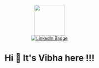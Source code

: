 <div id="header" align="center">
  <img src="https://github.com/user-attachments/assets/fae72fcd-6441-4ed1-8301-767d29cd8597" width="100"/>
  <br>
  <a href="https://www.linkedin.com/in/vibha-hb/">
    <img src="https://img.shields.io/badge/LinkedIn-blue?style=for-the-badge&logo=linkedin&logoColor=white" alt="LinkedIn Badge"/>
  </a>
  <br>
  <h1>Hi 👋 It's Vibha here !!! </h1>
</div>

<!--## Hi there 👋-->

<!--
**11vib/11vib** is a ✨ _special_ ✨ repository because its `README.md` (this file) appears on your GitHub profile.

Here are some ideas to get you started:

- 🔭 I’m currently working on ...
- 🌱 I’m currently learning ...
- 👯 I’m looking to collaborate on ...
- 🤔 I’m looking for help with ...
- 💬 Ask me about ...
- 📫 How to reach me: ...
- 😄 Pronouns: ...
- ⚡ Fun fact: ...
-->
